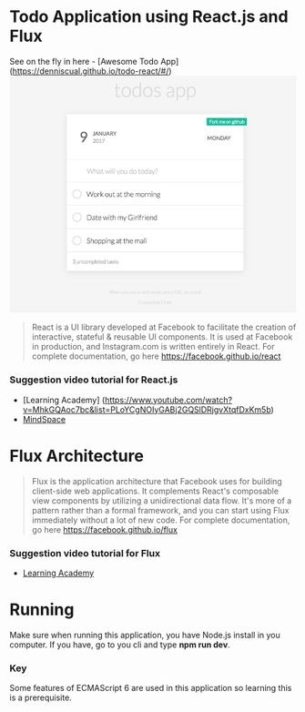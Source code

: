 # Todo Application using React.js and Flux
See on the fly in here - [Awesome Todo App] (https://denniscual.github.io/todo-react/#/)
![The Design](/img.png)

> React is a UI library developed at Facebook to facilitate the creation of interactive, stateful & reusable UI components. 
 It is used at Facebook in production, and Instagram.com is written entirely in React.
 For complete documentation, go here https://facebook.github.io/react
 
### Suggestion video tutorial for React.js
- [Learning Academy] (https://www.youtube.com/watch?v=MhkGQAoc7bc&list=PLoYCgNOIyGABj2GQSlDRjgvXtqfDxKm5b)
- [MindSpace](https://www.youtube.com/watch?v=JPT3bFIwJYA&list=PL55RiY5tL51oyA8euSROLjMFZbXaV7skS)
 
# Flux Architecture
> Flux is the application architecture that Facebook uses for building client-side web applications. It complements 
React's composable view components by utilizing a unidirectional data flow. It's more of a pattern rather than a formal 
framework, and you can start using Flux immediately without a lot of new code.
For complete documentation, go here https://facebook.github.io/flux

### Suggestion video tutorial for Flux
- [Learning Academy](https://www.youtube.com/watch?v=PvjNglsyOHs&list=PLoYCgNOIyGABj2GQSlDRjgvXtqfDxKm5b&index=9)

# Running
Make sure when running this application, you have Node.js install in you computer. If you have, go to you cli and type 
**npm run dev**.

### Key
Some features of ECMAScript 6 are used in this application so learning this is a prerequisite.
